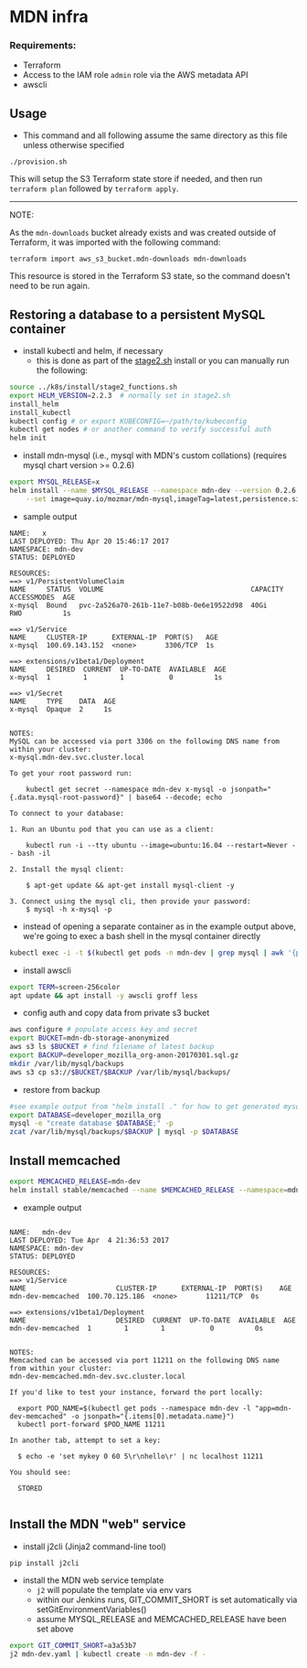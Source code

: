 # MDN infra

### Requirements:

- Terraform
- Access to the IAM role `admin` role via the AWS metadata API
- awscli

## Usage

- This command and all following assume the same directory as this file unless otherwise specified

```
./provision.sh
```

This will setup the S3 Terraform state store if needed, and then run `terraform plan` followed by `terraform apply`.

---

NOTE:

As the `mdn-downloads` bucket already exists and was created outside of Terraform, it was imported with the following command:


```
terraform import aws_s3_bucket.mdn-downloads mdn-downloads
```

This resource is stored in the Terraform S3 state, so the command doesn't need to be run again.


## Restoring a database to a persistent MySQL container

- install kubectl and helm, if necessary
  - this is done as part of the [stage2.sh](../k8s/install/stage2.sh) install or you can manually run the following:

```sh
source ../k8s/install/stage2_functions.sh
export HELM_VERSION=2.2.3  # normally set in stage2.sh
install_helm
install_kubectl
kubectl config # or export KUBECONFIG=~/path/to/kubeconfig
kubectl get nodes # or another command to verify successful auth
helm init
```

- install mdn-mysql (i.e., mysql with MDN's custom collations) (requires mysql chart version >= 0.2.6)
```sh
export MYSQL_RELEASE=x
helm install --name $MYSQL_RELEASE --namespace mdn-dev --version 0.2.6 stable/mysql \
    --set image=quay.io/mozmar/mdn-mysql,imageTag=latest,persistence.size=40Gi
```

- sample output

```
NAME:   x
LAST DEPLOYED: Thu Apr 20 15:46:17 2017
NAMESPACE: mdn-dev
STATUS: DEPLOYED

RESOURCES:
==> v1/PersistentVolumeClaim
NAME     STATUS  VOLUME                                    CAPACITY  ACCESSMODES  AGE
x-mysql  Bound   pvc-2a526a70-261b-11e7-b08b-0e6e19522d98  40Gi      RWO          1s

==> v1/Service
NAME     CLUSTER-IP      EXTERNAL-IP  PORT(S)   AGE
x-mysql  100.69.143.152  <none>       3306/TCP  1s

==> extensions/v1beta1/Deployment
NAME     DESIRED  CURRENT  UP-TO-DATE  AVAILABLE  AGE
x-mysql  1        1        1           0          1s

==> v1/Secret
NAME     TYPE    DATA  AGE
x-mysql  Opaque  2     1s


NOTES:
MySQL can be accessed via port 3306 on the following DNS name from within your cluster:
x-mysql.mdn-dev.svc.cluster.local

To get your root password run:

    kubectl get secret --namespace mdn-dev x-mysql -o jsonpath="{.data.mysql-root-password}" | base64 --decode; echo

To connect to your database:

1. Run an Ubuntu pod that you can use as a client:

    kubectl run -i --tty ubuntu --image=ubuntu:16.04 --restart=Never -- bash -il

2. Install the mysql client:

    $ apt-get update && apt-get install mysql-client -y

3. Connect using the mysql cli, then provide your password:
    $ mysql -h x-mysql -p
```

- instead of opening a separate container as in the example output above, we're going to exec a bash shell in the mysql container directly

```sh
kubectl exec -i -t $(kubectl get pods -n mdn-dev | grep mysql | awk '{print $1}') -n mdn-dev bash
```

- install awscli

```sh
export TERM=screen-256color
apt update && apt install -y awscli groff less
```

- config auth and copy data from private s3 bucket

```sh
aws configure # populate access key and secret
export BUCKET=mdn-db-storage-anonymized
aws s3 ls $BUCKET # find filename of latest backup
export BACKUP=developer_mozilla_org-anon-20170301.sql.gz
mkdir /var/lib/mysql/backups
aws s3 cp s3://$BUCKET/$BACKUP /var/lib/mysql/backups/
```

- restore from backup

```sh
#see example output from "helm install ." for how to get generated mysql password
export DATABASE=developer_mozilla_org
mysql -e "create database $DATABASE;" -p
zcat /var/lib/mysql/backups/$BACKUP | mysql -p $DATABASE
```

## Install memcached

```sh
export MEMCACHED_RELEASE=mdn-dev
helm install stable/memcached --name $MEMCACHED_RELEASE --namespace=mdn-dev
```

- example output

```

NAME:   mdn-dev
LAST DEPLOYED: Tue Apr  4 21:36:53 2017
NAMESPACE: mdn-dev
STATUS: DEPLOYED

RESOURCES:
==> v1/Service
NAME                      CLUSTER-IP      EXTERNAL-IP  PORT(S)    AGE
mdn-dev-memcached  100.70.125.186  <none>       11211/TCP  0s

==> extensions/v1beta1/Deployment
NAME                      DESIRED  CURRENT  UP-TO-DATE  AVAILABLE  AGE
mdn-dev-memcached  1        1        1           0          0s


NOTES:
Memcached can be accessed via port 11211 on the following DNS name from within your cluster:
mdn-dev-memcached.mdn-dev.svc.cluster.local

If you'd like to test your instance, forward the port locally:

  export POD_NAME=$(kubectl get pods --namespace mdn-dev -l "app=mdn-dev-memcached" -o jsonpath="{.items[0].metadata.name}")
  kubectl port-forward $POD_NAME 11211

In another tab, attempt to set a key:

  $ echo -e 'set mykey 0 60 5\r\nhello\r' | nc localhost 11211

You should see:

  STORED


```

## Install the MDN "web" service

- install j2cli (Jinja2 command-line tool)

```sh
pip install j2cli
```

- install the MDN web service template
  - ``j2`` will populate the template via env vars
  - within our Jenkins runs, GIT_COMMIT_SHORT is set automatically via setGitEnvironmentVariables()
  - assume MYSQL_RELEASE and MEMCACHED_RELEASE have been set above

```sh
export GIT_COMMIT_SHORT=a3a53b7
j2 mdn-dev.yaml | kubectl create -n mdn-dev -f -
```
